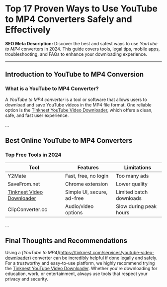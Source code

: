 # **Top 17 Proven Ways to Use YouTube to MP4 Converters Safely and Effectively**

**SEO Meta Description:** Discover the best and safest ways to use *YouTube to MP4* converters in 2024. This guide covers tools, legal tips, mobile apps, troubleshooting, and FAQs to enhance your downloading experience.

---

## **Introduction to YouTube to MP4 Conversion**

### **What is a YouTube to MP4 Converter?**

A *YouTube to MP4 converter* is a tool or software that allows users to download and save YouTube videos in the MP4 file format. One reliable option is the [Tinknest YouTube Video Downloader](https://tinknest.com/services/youtube-video-downloader), which offers a clean, safe, and fast user experience.

...

## **Best Online YouTube to MP4 Converters**

### **Top Free Tools in 2024**

| **Tool** | **Features** | **Limitations** |
|----------|--------------|-----------------|
| Y2Mate | Fast, free, no login | Too many ads |
| SaveFrom.net | Chrome extension | Lower quality |
| [Tinknest Video Downloader](https://tinknest.com/services/youtube-video-downloader) | Simple UI, secure, ad-free | Limited batch downloads |
| ClipConverter.cc | Audio/video options | Slow during peak hours |

...

## **Final Thoughts and Recommendations**

Using a *[YouTube to MP4]*(https://tinknest.com/services/youtube-video-downloader) converter can be incredibly helpful if done legally and safely. For a trustworthy and easy-to-use platform, we highly recommend trying the [Tinknest YouTube Video Downloader](https://tinknest.com/services/youtube-video-downloader). Whether you're downloading for education, work, or entertainment, always use tools that respect your privacy and security.